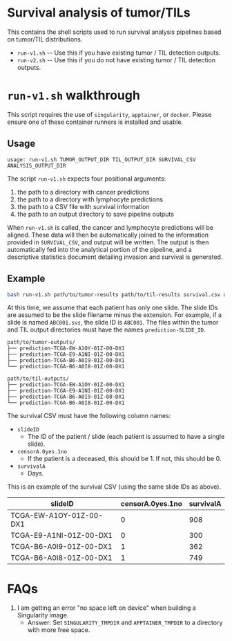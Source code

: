# Survival analysis of tumor/TILs

This contains the shell scripts used to run survival analysis pipelines based on
tumor/TIL distributions.

- `run-v1.sh` -- Use this if you have existing tumor / TIL detection outputs.
- `run-v2.sh` -- Use this if you do not have existing tumor / TIL detection outputs.

# `run-v1.sh` walkthrough

This script requires the use of `singularity`, `apptainer`, or `docker`. Please ensure
one of these container runners is installed and usable.

## Usage

```
usage: run-v1.sh TUMOR_OUTPUT_DIR TIL_OUTPUT_DIR SURVIVAL_CSV ANALYSIS_OUTPUT_DIR
```

The script `run-v1.sh` expects four positional arguments:

1. the path to a directory with cancer predictions
2. the path to a directory with lymphocyte predictions
3. the path to a CSV file with survival information
4. the path to an output directory to save pipeline outputs

When `run-v1.sh` is called, the cancer and lymphocyte predictions will be aligned.
These data will then be automatically joined to the information provided in `SURVIVAL_CSV`,
and output will be written. The output is then automatically fed into the analytical
portion of the pipeline, and a descriptive statistics document detailing invasion and
survival is generated.

## Example

```bash
bash run-v1.sh path/to/tumor-results path/to/til-results survival.csv outputs
```

At this time, we assume that each patient has only one slide. The slide IDs are assumed
to be the slide filename minus the extension. For example, if a slide is named `ABC001.svs`,
the slide ID is `ABC001`. The files within the tumor and TIL output directories must
have the names `prediction-SLIDE_ID`.

```
path/to/tumor-outputs/
├── prediction-TCGA-EW-A1OY-01Z-00-DX1
├── prediction-TCGA-E9-A1NI-01Z-00-DX1
├── prediction-TCGA-B6-A0I9-01Z-00-DX1
└── prediction-TCGA-B6-A0I8-01Z-00-DX1
```

```
path/to/til-outputs/
├── prediction-TCGA-EW-A1OY-01Z-00-DX1
├── prediction-TCGA-E9-A1NI-01Z-00-DX1
├── prediction-TCGA-B6-A0I9-01Z-00-DX1
└── prediction-TCGA-B6-A0I8-01Z-00-DX1
```

The survival CSV must have the following column names:

- `slideID`
    - The ID of the patient / slide (each patient is assumed to have a single slide).
- `censorA.0yes.1no`
    - If the patient is a deceased, this should be 1. If not, this should be 0.
- `survivalA`
    - Days.

This is an example of the survival CSV (using the same slide IDs as above).

|slideID|censorA.0yes.1no|survivalA|
|----|----|----|
|TCGA-EW-A1OY-01Z-00-DX1|0|908|
|TCGA-E9-A1NI-01Z-00-DX1|0|300|
|TCGA-B6-A0I9-01Z-00-DX1|1|362|
|TCGA-B6-A0I8-01Z-00-DX1|1|749|


# FAQs

1. I am getting an error "no space left on device" when building a Singularity image.
    - Answer: Set `SINGULARITY_TMPDIR` and `APPTAINER_TMPDIR` to a directory with more
    free space.
